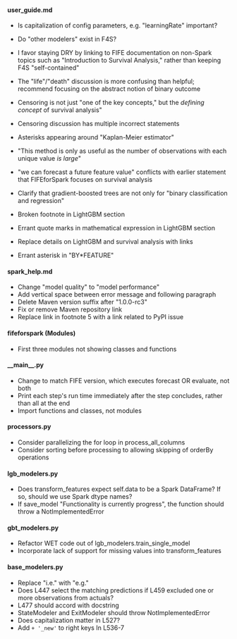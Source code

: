 #### user_guide.md

- Is capitalization of config parameters, e.g. "learningRate" important?
- Do "other modelers" exist in F4S?
- I favor staying DRY by linking to FIFE documentation on non-Spark topics such as "Introduction to Survival Analysis," rather than keeping F4S "self-contained"
- The "life"/"death" discussion is more confusing than helpful; recommend focusing on the abstract notion of binary outcome
- Censoring is not just "one of the key concepts," but the *defining concept* of survival analysis"

- Censoring discussion has multiple incorrect statements
- Asterisks appearing around "Kaplan-Meier estimator"
- "This method is only as useful as the number of observations with each unique value *is large*"
- "we can forecast a future feature value" conflicts with earlier statement that FIFEforSpark focuses on survival analysis
- Clarify that gradient-boosted trees are not only for "binary classification and regression"
- Broken footnote in LightGBM section
- Errant quote marks in mathematical expression in LightGBM section
- Replace details on LightGBM and survival analysis with links
- Errant asterisk in "BY*FEATURE"

#### spark_help.md

- Change "model quality" to "model performance"
- Add vertical space between error message and following paragraph
- Delete Maven version suffix after "1.0.0-rc3"
- Fix or remove Maven repository link
- Replace link in footnote 5 with a link related to PyPI issue

#### fifeforspark (Modules)

- First three modules not showing classes and functions

#### \_\_main\_\_.py

- Change to match FIFE version, which executes forecast OR evaluate, not both
- Print each step's run time immediately after the step concludes, rather than all at the end
- Import functions and classes, not modules

#### processors.py

- Consider parallelizing the for loop in process_all_columns
- Consider sorting before processing to allowing skipping of orderBy operations

#### lgb_modelers.py

- Does transform_features expect self.data to be a Spark DataFrame? If so, should we use Spark dtype names?
- If save_model "Functionality is currently progress", the function should throw a NotImplementedError

#### gbt_modelers.py

- Refactor WET code out of lgb_modelers.train_single_model
- Incorporate lack of support for missing values into transform_features

#### base_modelers.py

- Replace "i.e." with "e.g."
- Does L447 select the matching predictions if L459 excluded one or more observations from actuals?
- L477 should accord with docstring
- StateModeler and ExitModeler should throw NotImplementedError
- Does capitalization matter in L527?
- Add `+ '_new'` to right keys In L536-7

